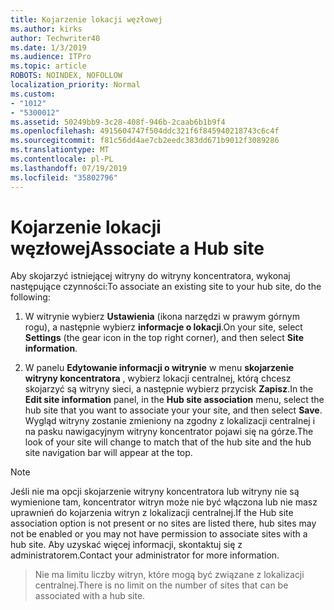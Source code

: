 ```yaml
---
title: Kojarzenie lokacji węzłowej
ms.author: kirks
author: Techwriter40
ms.date: 1/3/2019
ms.audience: ITPro
ms.topic: article
ROBOTS: NOINDEX, NOFOLLOW
localization_priority: Normal
ms.custom:
- "1012"
- "5300012"
ms.assetid: 50249bb9-3c28-408f-946b-2caab6b1b9f4
ms.openlocfilehash: 4915604747f504ddc321f6f845940218743c6c4f
ms.sourcegitcommit: f81c56dd4ae7cb2eedc383dd671b9012f3089286
ms.translationtype: MT
ms.contentlocale: pl-PL
ms.lasthandoff: 07/19/2019
ms.locfileid: "35802796"
---
```

# <a name="associate-a-hub-site"></a><span data-ttu-id="d3e96-102">Kojarzenie lokacji węzłowej</span><span class="sxs-lookup"><span data-stu-id="d3e96-102">Associate a Hub site</span></span>

<span data-ttu-id="d3e96-103">Aby skojarzyć istniejącej witryny do witryny koncentratora, wykonaj następujące czynności:</span><span class="sxs-lookup"><span data-stu-id="d3e96-103">To associate an existing site to your hub site, do the following:</span></span>
  
1. <span data-ttu-id="d3e96-104">W witrynie wybierz **Ustawienia** (ikona narzędzi w prawym górnym rogu), a następnie wybierz **informacje o lokacji**.</span><span class="sxs-lookup"><span data-stu-id="d3e96-104">On your site, select **Settings** (the gear icon in the top right corner), and then select **Site information**.</span></span>

2. <span data-ttu-id="d3e96-105">W panelu **Edytowanie informacji o witrynie** w menu **skojarzenie witryny koncentratora** , wybierz lokacji centralnej, którą chcesz skojarzyć są witryny sieci, a następnie wybierz przycisk **Zapisz**.</span><span class="sxs-lookup"><span data-stu-id="d3e96-105">In the **Edit site information** panel, in the **Hub site association** menu, select the hub site that you want to associate your your site, and then select **Save**.</span></span> <span data-ttu-id="d3e96-106">Wygląd witryny zostanie zmieniony na zgodny z lokalizacji centralnej i na pasku nawigacyjnym witryny koncentrator pojawi się na górze.</span><span class="sxs-lookup"><span data-stu-id="d3e96-106">The look of your site will change to match that of the hub site and the hub site navigation bar will appear at the top.</span></span>

 > [!Note]
><span data-ttu-id="d3e96-107">Jeśli nie ma opcji skojarzenie witryny koncentratora lub witryny nie są wymienione tam, koncentrator witryn może nie być włączona lub nie masz uprawnień do kojarzenia witryn z lokalizacji centralnej.</span><span class="sxs-lookup"><span data-stu-id="d3e96-107">If the Hub site association option is not present or no sites are listed there, hub sites may not be enabled or you may not have permission to associate sites with a hub site.</span></span> <span data-ttu-id="d3e96-108">Aby uzyskać więcej informacji, skontaktuj się z administratorem.</span><span class="sxs-lookup"><span data-stu-id="d3e96-108">Contact your administrator for more information.</span></span>

><span data-ttu-id="d3e96-109">Nie ma limitu liczby witryn, które mogą być związane z lokalizacji centralnej.</span><span class="sxs-lookup"><span data-stu-id="d3e96-109">There is no limit on the number of sites that can be associated with a hub site.</span></span>
  